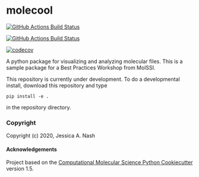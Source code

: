 molecool
==============================
[//]: # (Badges)
[![GitHub Actions Build Status](https://github.com/janash/2020_sample_package/workflows/CI/badge.svg)](https://github.com/janash/2020_sample_package/actions?query=workflow%3ACI)

[![GitHub Actions Build Status](https://github.com/janash/molecool/workflows/CI/badge.svg)](https://github.com/janash/molecool/actions?query=branch%3Amain+workflow%3ACI)

[![codecov](https://codecov.io/gh/REPLACE_WITH_OWNER_ACCOUNT/molecool/branch/master/graph/badge.svg)](https://codecov.io/gh/REPLACE_WITH_OWNER_ACCOUNT/molecool/branch/master)


A python package for visualizing and analyzing molecular files. This is a sample package for a Best Practices Workshop from MolSSI.

This repository is currently under development. To do a developmental install, download this repository and type

~~~
pip install -e .
~~~

in the repository directory.

### Copyright

Copyright (c) 2020, Jessica A. Nash


#### Acknowledgements
 
Project based on the 
[Computational Molecular Science Python Cookiecutter](https://github.com/molssi/cookiecutter-cms) version 1.5.
